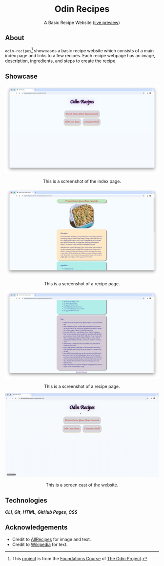 <div align="center">
  <h1>Odin Recipes</h1>

  A Basic Recipe Website ([live preview](https://oghrmatir.github.io/odin-recipes/))
</div>

## About
`odin-recipes`[^1] showcases a basic recipe website which consists of a main index page and links to a few recipes. Each recipe webpage has an image, description, ingredients, and steps to create the recipe.

[^1]: This [project](https://www.theodinproject.com/lessons/foundations-recipes) is from the [Foundations Course](https://www.theodinproject.com/paths/foundations/courses/foundations) of [The Odin Project](https://www.theodinproject.com/about).

## Showcase
<div align="center">
  <img src="./images/screenshots/sample-1.jpg" alt="Screenshot of sample page 1">
  <p>This is a screenshot of the index page.</p>

  <img src="./images/screenshots/sample-2.jpg" alt="Screenshot of sample page 2">
  <p>This is a screenshot of a recipe page.</p>

  <img src="./images/screenshots/sample-3.jpg" alt="Screenshot of sample page 3">
  <p>This is a screenshot of a recipe page.</p>

  <img src="./images/demo/demo.gif" alt="Screen cast of odin-recipes">
  <p>This is a screen cast of the website.</p>
</div>

## Technologies

***CLI***, ***Git***, ***HTML***, ***GitHub Pages***, ***CSS***

## Acknowledgements

- Credit to [AllRecipes](https://www.allrecipes.com/) for image and text.
- Credit to [Wikipedia](https://www.wikipedia.org/) for text.